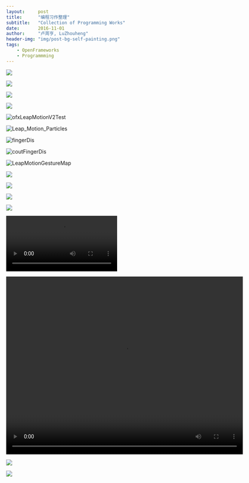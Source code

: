 ```yaml
---
layout:     post
title:      "编程习作整理"
subtitle:   "Collection of Programming Works"
date:       2016-11-01
author:     "卢周亨, LuZhouheng"
header-img: "img/post-bg-self-painting.png"
tags:
    - OpenFrameworks
    - Programmming
---
```


![](http://7xrims.com1.z0.glb.clouddn.com/hackthon.gif)

![](http://7xrims.com1.z0.glb.clouddn.com/Landscape_No.4qso43l_02.gif)

![](http://7xrims.com1.z0.glb.clouddn.com/Landscape_No.4qso43l_04.gif)

![](http://7xrims.com1.z0.glb.clouddn.com/Landscape_No.4qso43l_06.gif)

![ofxLeapMotionV2Test](http://7xrims.com1.z0.glb.clouddn.com/BeTech/LeapMotionTest.gif)

![Leap_Motion_Particles](http://7xrims.com1.z0.glb.clouddn.com/BeTech/LeapMotionParticles.gif)

![fingerDis](http://7xrims.com1.z0.glb.clouddn.com/BeTech/fingerDis.gif)

![coutFingerDis](http://7xrims.com1.z0.glb.clouddn.com/BeTech/coutFingerDis.gif)

![LeapMotionGestureMap](http://7xrims.com1.z0.glb.clouddn.com/BeTech/LeapMotionGestureMap.gif)

![](http://7xrims.com1.z0.glb.clouddn.com/BeTech/00.gif)

![](http://7xrims.com1.z0.glb.clouddn.com/BeTech/RAM.gif)

![](http://7xrims.com1.z0.glb.clouddn.com/BeTech/20160217_ofBox2D.gif)

![](http://7xrims.com1.z0.glb.clouddn.com/BeTech/20160121_ofxCv_ofxGUI.gif)

![](http://7xrims.com1.z0.glb.clouddn.com/BeTech/20160217_ofxBox2D_ofxOpenCV.mp4)

<video width="640" height="480" controls="controls">
  <source src="http://7xrims.com1.z0.glb.clouddn.com/BeTech/20160217_ofxBox2D_ofxOpenCV.mp4" type="video/mp4">
Your browser does not support the video tag.
</video>

![](http://7xrims.com1.z0.glb.clouddn.com/BeTech/20160106_FinalAnimation.gif)

![](http://7xrims.com1.z0.glb.clouddn.com/BeTech/20160217_ofOpenCV.gif)